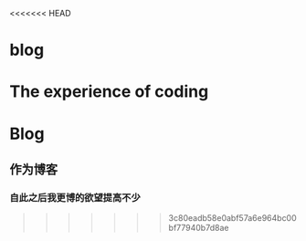 <<<<<<< HEAD
# blog
The experience of coding
=======
# Blog

## 作为博客

### 自此之后我更博的欲望提高不少
>>>>>>> 3c80eadb58e0abf57a6e964bc00bf77940b7d8ae
